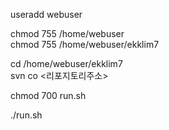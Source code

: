 useradd webuser

chmod 755 /home/webuser<br>
chmod 755 /home/webuser/ekklim7

cd /home/webuser/ekklim7<br>
svn co <리포지토리주소>

chmod 700 run.sh

./run.sh
